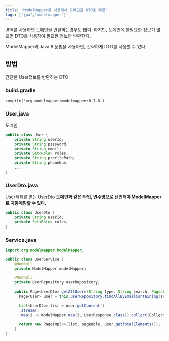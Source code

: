 ```yaml
---
title: "ModelMapper를 사용해서 도메인을 DTO로 매핑"
tags: ["jpa","modelmapper"]
---
```


JPA를 사용하면 도메인을 반환하는경우도 많다. 
하지만, 도메인에 불필요한 정보가 많으면 DTO를 사용하여 필요한 정보만 반환한다. 

ModelMapper와 Java 8 문법을 사용하면, 간략하게 DTO를 사용할 수 있다. 

## 방법
간단한 User정보를 반환하는 DTO 

### build.gradle
```
compile('org.modelmapper:modelmapper:0.7.8')
```

### User.java
도메인
```java java
public class User {
	private String userId;
	private String password;
	private String email;
	private Set<Role> roles;
	private String profilePath;
	private String phoneNum;
	...
}
```

### UserDto.java 
User객체를 받는 UserDto
**도메인과 같은 타입, 변수명으로 선언해야 ModelMapper로 자동매핑할 수 있다.**
```java java
public class UserDto {
	private String userId;
	private Set<Role> roles;
}
```

### Service.java
```java java
import org.modelmapper.ModelMapper;

public class UserService {
	@NonNull  
	private ModelMapper modelMapper;

	@NonNull  
	private UserRepository userRepository;

	public Page<UserDto> getAllUsers(String type, String search, Pageable pageable) {  
	  Page<User> user = this.userRepository.findAllByEmailContaining(search, pageable);  
	  
	  List<UserDto> list = user.getContent()  
	  .stream()  
	  .map(i -> modelMapper.map(i, UserResponse.class)).collect(Collectors.toList());  
	  
	  return new PageImpl<>(list, pageable, user.getTotalElements());  
	}
}
```
<!--stackedit_data:
eyJoaXN0b3J5IjpbLTEzMTk5NjcwNzcsLTQyNTY1ODIzNF19
-->